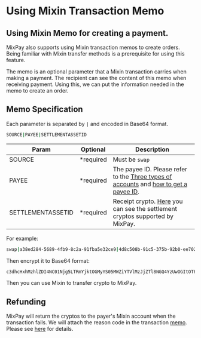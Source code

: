 # Using Mixin Transaction Memo

Using Mixin Memo for creating a payment.
---

MixPay also supports using Mixin transaction memos to create orders. Being familiar with Mixin transfer methods is a prerequisite for using this feature.

The memo is an optional parameter that a Mixin transaction carries when making a payment. The recipient can see the content of this memo when receiving payment. Using this, we can put the information needed in the memo to create an order.

## Memo Specification

Each parameter is separated by `|` and encoded in Base64 format. 

```bash
SOURCE|PAYEE|SETTLEMENTASSETID
```

|  Param | Optional | Description |
| --- | --- | --- |
| SOURCE | <span class="required">*required</span> | Must be `swap` |
| PAYEE | <span class="required">*required</span> | The payee ID. Please refer to the [Three types of accounts](/developers/guides/integration-verview#three-types-of-account) and [how to get a payee ID](/developers/guides/integration-verview#payee-id). |
| SETTLEMENTASSETID | <span class="required">*required</span> | Receipt crypto. [Here](/developers/api/assets/settlement-assets) you can see the settlement cryptos supported by MixPay. |

For example: 

```bash
swap|a38ed284-5689-4fb9-8c2a-91fba5e32ce9|4d8c508b-91c5-375b-92b0-ee702ed2dac5
```

Then encrypt it to Base64 format:

```bash
c3dhcHxhMzhlZDI4NC01Njg5LTRmYjktOGMyYS05MWZiYTVlMzJjZTl8NGQ4YzUwOGItOTFjNS0zNzViLTkyYjAtZWU3MDJlZDJkYWM1
```

Then you can use Mixin to transfer crypto to MixPay.

## Refunding

MixPay will return the cryptos to the payer's Mixin account when the transaction fails. We will attach the reason code in the transaction [memo](/developers/api/memo#memo-specification). Please see [here](/developers/api/error-codes#reason-for-refund) for details.
